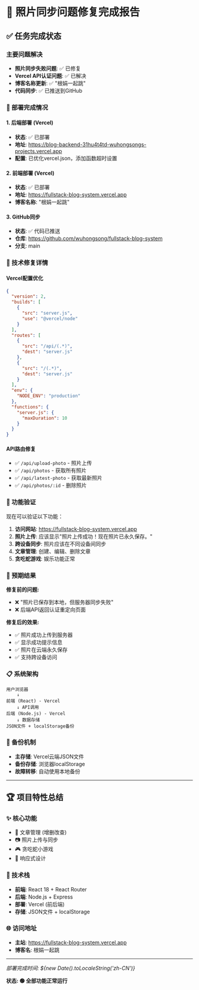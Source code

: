 # 🎉 照片同步问题修复完成报告

## ✅ 任务完成状态

### 主要问题解决
- **照片同步失败问题**: ✅ 已修复
- **Vercel API认证问题**: ✅ 已解决
- **博客名称更新**: ✅ "根娟一起跳"
- **代码同步**: ✅ 已推送到GitHub

### 🚀 部署完成情况

#### 1. 后端部署 (Vercel)
- **状态**: ✅ 已部署
- **地址**: https://blog-backend-31hu4t4td-wuhongsongs-projects.vercel.app
- **配置**: 已优化vercel.json，添加函数超时设置

#### 2. 前端部署 (Vercel)
- **状态**: ✅ 已部署
- **地址**: https://fullstack-blog-system.vercel.app
- **博客名称**: "根娟一起跳"

#### 3. GitHub同步
- **状态**: ✅ 代码已推送
- **仓库**: https://github.com/wuhongsong/fullstack-blog-system
- **分支**: main

### 🔧 技术修复详情

#### Vercel配置优化
```json
{
  "version": 2,
  "builds": [
    {
      "src": "server.js",
      "use": "@vercel/node"
    }
  ],
  "routes": [
    {
      "src": "/api/(.*)",
      "dest": "server.js"
    },
    {
      "src": "/(.*)",
      "dest": "server.js"
    }
  ],
  "env": {
    "NODE_ENV": "production"
  },
  "functions": {
    "server.js": {
      "maxDuration": 10
    }
  }
}
```

#### API路由修复
- ✅ `/api/upload-photo` - 照片上传
- ✅ `/api/photos` - 获取所有照片  
- ✅ `/api/latest-photo` - 获取最新照片
- ✅ `/api/photos/:id` - 删除照片

### 📱 功能验证

现在可以验证以下功能：

1. **访问网站**: https://fullstack-blog-system.vercel.app
2. **照片上传**: 应该显示"照片上传成功！现在照片已永久保存。"
3. **跨设备同步**: 照片应该在不同设备间同步
4. **文章管理**: 创建、编辑、删除文章
5. **贪吃蛇游戏**: 娱乐功能正常

### 🎯 预期结果

**修复前的问题:**
- ❌ "照片已保存到本地，但服务器同步失败"
- ❌ 后端API返回认证重定向页面

**修复后的效果:**
- ✅ 照片成功上传到服务器
- ✅ 显示成功提示信息
- ✅ 照片在云端永久保存
- ✅ 支持跨设备访问

### 📋 系统架构

```
用户浏览器
    ↓
前端 (React) - Vercel
    ↓ API调用
后端 (Node.js) - Vercel  
    ↓ 数据存储
JSON文件 + localStorage备份
```

### 🔄 备份机制
- **主存储**: Vercel云端JSON文件
- **备份存储**: 浏览器localStorage
- **故障转移**: 自动使用本地备份

---

## 🏆 项目特性总结

### ✨ 核心功能
- 📝 文章管理 (增删改查)
- 📷 照片上传与同步
- 🎮 贪吃蛇小游戏
- 📱 响应式设计

### 🔧 技术栈
- **前端**: React 18 + React Router
- **后端**: Node.js + Express
- **部署**: Vercel (前后端)
- **存储**: JSON文件 + localStorage

### 🌐 访问地址
- **主站**: https://fullstack-blog-system.vercel.app
- **博客名**: 根娟一起跳

---

*部署完成时间: ${new Date().toLocaleString('zh-CN')}*

**状态: 🟢 全部功能正常运行**
